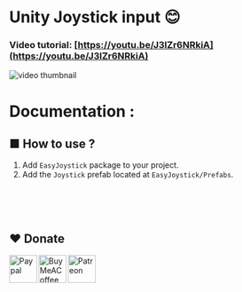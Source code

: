 # Unity Joystick input 😊 
### Video tutorial: [https://youtu.be/J3lZr6NRkiA](https://youtu.be/J3lZr6NRkiA)
![video thumbnail](https://img.youtube.com/vi/J3lZr6NRkiA/0.jpg)


# Documentation :
## ■ How to use ?
1. Add ```EasyJoystick``` package to your project.
2. Add the ```Joystick``` prefab located at ```EasyJoystick/Prefabs```.

<br><br><br>
## ❤️ Donate

<a href="https://paypal.me/hamzaherbou" title="https://paypal.me/hamzaherbou" target="_blank"><img align="left" height="50" src="https://www.mediafire.com/convkey/72dc/iz78ys7vtfsl957zg.jpg" alt="Paypal"></a>

<a href="https://www.buymeacoffee.com/hamzaherbou" title="https://www.buymeacoffee.com/hamzaherbou" target="_blank"><img align="left" height="50" src="https://www.mediafire.com/convkey/66bc/dg3xdk96km1pt7gzg.jpg" alt="BuyMeACoffee"></a>

<a href="https://patreon.com/herbou" title="https://patreon.com/herbou" target="_blank"><img align="left" height="50" src="https://www.mediafire.com/convkey/dc61/9kn26we5y76t8vlzg.jpg" alt="Patreon"></a>

